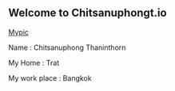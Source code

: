 ## Welcome to Chitsanuphongt.io
[Mypic](https://github.com/chitsanuphongt/chitsanuphongt.github.io/blob/master/153204.jpg)

Name : Chitsanuphong Thaninthorn

My Home : Trat

My work place : Bangkok


